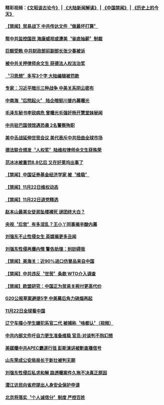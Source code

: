 #### 精彩视频：[《文昭谈古论今》](https://github.com/gfw-breaker/wenzhao/blob/master/README.md?t=11232134) | [《大陆新闻解读》](https://github.com/gfw-breaker/ntdtv-comedy/blob/master/README.md?t=11232134) | [《中国禁闻》](https://github.com/gfw-breaker/ntdtv-news/blob/master/README.md?t=11232134) | [《历史上的今天》](https://github.com/gfw-breaker/today-in-history/blob/master/README.md?t=11232134) 

#### [【禁闻】贸易战下 中共传达文件〝做最坏打算〞](../pages/news204/a1400564.md?t=11232134) 

#### [帮中共监控国民 海康威视或遭美〝釜底抽薪〞制裁](../pages/news204/a1400556.md?t=11232134) 

#### [巨额受贿 中共财政部前副部长张少春被诉](../pages/news204/a1400541.md?t=11232134) 

#### [被中共关押律师余文生 获德法人权法治奖](../pages/news204/a1400527.md?t=11232134) 

#### [〝习思想〞多写3个字 大陆编辑被罚款](../pages/news204/a1400526.md?t=11232134) 

#### [专家：习近平暗示三种战争 中美关系阴云密布](../pages/news204/a1400473.md?t=11232134) 


#### [中南海〝后院起火〞  陆企暗挺川普内幕曝光](../pages/news204/a1400513.md?t=11232134) 

#### [毛泽东秘书李锐病危 曾曝光毛强奸杨开慧堂妹秘闻](../pages/news204/a1400474.md?t=11232134) 

#### [中共驻巴国领馆遇恐袭 2名警察殉职](../pages/news204/a1400496.md?t=11232134) 

#### [美中舌战延伸世贸会议 美代表斥中共扭曲全球市场](../pages/news204/a1400507.md?t=11232134) 

#### [德法联合颁发〝人权奖〞陆维权律师余文生获殊荣](../pages/news204/a1400494.md?t=11232134) 

#### [范冰冰被重罚8.8亿后 又在好莱坞出事了](../pages/news204/a1400462.md?t=11232134) 


#### [【禁闻】中国证券基金经济学家 被〝维稳〞](../pages/news204/a1400446.md?t=11232134) 

#### [【禁闻】11月22日维权动态](../pages/news204/a1400445.md?t=11232134) 

#### [【禁闻】11月22日退党精选](../pages/news204/a1400444.md?t=11232134) 

#### [赵本山最美女徒弟坠楼裸死 谜团终大白？](../pages/news204/a1400176.md?t=11232134) 

#### [央视〝后宫〞有多淫乱？王小丫同事揭辛酸内幕](../pages/news204/a1400216.md?t=11232134) 

#### [刘强东不止性侵女生 英媒揭更多丑闻](../pages/news204/a1400366.md?t=11232134) 

#### [刘强东性侵再爆内情 警告助理：别妨碍我](../pages/news204/a1400351.md?t=11232134) 

#### [【禁闻】美海关：近90%进口仿冒品来自中国](../pages/news204/a1400435.md?t=11232134) 

#### [【禁闻】中共违反〝世贸〞条款 WTO介入调查](../pages/news204/a1400425.md?t=11232134) 

#### [【禁闻】欧盟研究：中国正为贸易关税付更高代价](../pages/news204/a1400424.md?t=11232134) 

#### [G20公报草案避提5字 中美幕后角力硝烟再起](../pages/news204/a1400423.md?t=11232134) 

#### [11月22日全球看中国](../pages/news204/a1400420.md?t=11232134) 

#### [辽宁车撞小学生嫌犯系官二代 被捕称〝啥都认〞（视频）](../pages/news204/a1400418.md?t=11232134) 

#### [中共内部文件吁自力更生准备维稳 官员:对谈判不抱幻想](../pages/news204/a1400407.md?t=11232134) 

#### [美媒曝中共APEC霸道行径 彭斯演讲被断直播信号](../pages/news204/a1400387.md?t=11232134) 

#### [山东荣成公安局局长于新壮被判无期](../pages/news204/a1400400.md?t=11232134) 

#### [刘强东性侵后私求和解 路透曝案件久拖不决真正原因](../pages/news204/a1400398.md?t=11232134) 

#### [潜江访民向省府提出人身安全保护申请](../pages/news204/a1400372.md?t=11232134) 

#### [北京将落实〝个人诚信分〞制度 严控百姓](../pages/news204/a1400370.md?t=11232134) 


